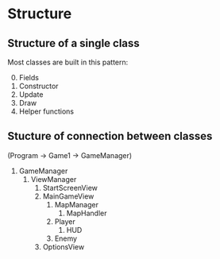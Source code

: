 # Structure

## Structure of a single class

Most classes are built in this pattern:

0. Fields
1. Constructor
2. Update
3. Draw
4. Helper functions

## Stucture of connection between classes

(Program -> Game1 -> GameManager)

1. GameManager
    1. ViewManager
        1. StartScreenView
        2. MainGameView
            1. MapManager
                1. MapHandler
            2. Player
                1. HUD
            3. Enemy
        3. OptionsView
